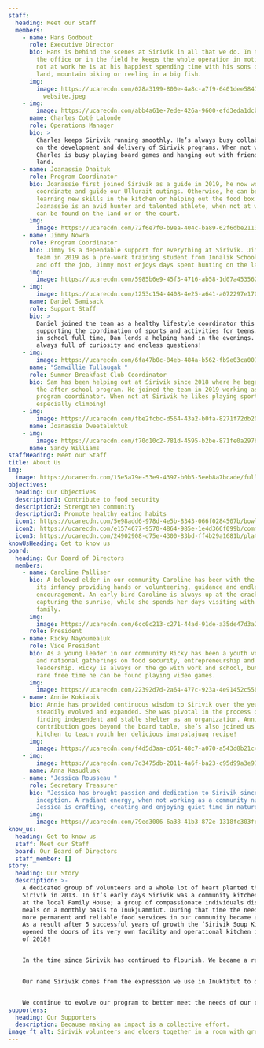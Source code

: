 ```yaml
---
staff:
  heading: Meet our Staff
  members:
    - name: Hans Godbout
      role: Executive Director
      bio: Hans is behind the scenes at Sirivik in all that we do. In the kitchen, in
        the office or in the field he keeps the whole operation in motion. When
        not at work he is at his happiest spending time with his sons on the
        land, mountain biking or reeling in a big fish.
      img:
        image: https://ucarecdn.com/028a3199-800e-4a8c-a7f9-6401dee5847a/Hans
          website.jpeg
    - img:
        image: https://ucarecdn.com/abb4a61e-7ede-426a-9600-efd3eda1dcb6/IMG_8691.JPG
      name: Charles Coté Lalonde
      role: Operations Manager
      bio: >
        Charles keeps Sirivik running smoothly. He’s always busy collaborating
        on the development and delivery of Sirivik programs. When not working
        Charles is busy playing board games and hanging out with friends on the
        land.
    - name: Joanassie Ohaituk
      role: Program Coordinator
      bio: Joanassie first joined Sirivik as a guide in 2019, he now works to
        coordinate and guide our Ullurait outings. Otherwise, he can be found
        learning new skills in the kitchen or helping out the food box program.
        Joanassie is an avid hunter and talented athlete, when not at work he
        can be found on the land or on the court.
      img:
        image: https://ucarecdn.com/72f6e7f0-b9ea-404c-ba89-62f6dbe21131/IMG_4503.jpg
    - name: Jimmy Nowra
      role: Program Coordinator
      bio: Jimmy is a dependable support for everything at Sirivik. Jimmy joined the
        team in 2019 as a pre-work training student from Innalik School. Both on
        and off the job, Jimmy most enjoys days spent hunting on the land.
      img:
        image: https://ucarecdn.com/5985b6e9-45f3-4716-ab58-1d07a4535621/1A8DB4B1-2C6D-4BA7-A39C-8F137DC3EC73.jpeg
    - img:
        image: https://ucarecdn.com/1253c154-4408-4e25-a641-a072297e170c/22C83CAF-EC46-4FD8-A4D4-E81384D0367C.jpeg
      name: Daniel Samisack
      role: Support Staff
      bio: >
        Daniel joined the team as a healthy lifestyle coordinator this summer,
        supporting the coordination of sports and activities for teens. Now back
        in school full time, Dan lends a helping hand in the evenings. Daniel is
        always full of curiosity and endless questions!
    - img:
        image: https://ucarecdn.com/6fa47b0c-84eb-484a-b562-fb9e03ca0073/IMG_8355.jpg
      name: "Samwillie Tullaugak "
      role: Summer Breakfast Club Coordinator
      bio: Sam has been helping out at Sirivik since 2018 where he began cooking in
        the after school program. He joined the team in 2019 working as a summer
        program coordinator. When not at Sirivik he likes playing sports,
        especially climbing!
    - img:
        image: https://ucarecdn.com/fbe2fcbc-d564-43a2-b0fa-8271f72db20c/4C204C49-8AD5-4E3D-B47C-1C0B86232E7F.jpeg
      name: Joanassie Oweetaluktuk
    - img:
        image: https://ucarecdn.com/f70d10c2-781d-4595-b2be-871fe0a297b9/40F17C61-F7C6-4416-8BE4-E18149296B11.jpeg
      name: Sandy Williams
staffHeading: Meet our Staff
title: About Us
img:
  image: https://ucarecdn.com/15e5a79e-53e9-4397-b0b5-5eeb8a7bcade/fullsizeoutput_645.jpeg
objectives:
  heading: Our Objectives
  description1: Contribute to food security
  description2: Strengthen community
  description3: Promote healthy eating habits
  icon1: https://ucarecdn.com/5e98add6-978d-4e5b-8343-066f0284507b/bowl.svg
  icon2: https://ucarecdn.com/e1574677-9570-4864-985e-1e4d366f099b/community.svg
  icon3: https://ucarecdn.com/24902908-d75e-4300-83bd-ff4b29a1681b/plate.svg
knowUsHeading: Get to know us
board:
  heading: Our Board of Directors
  members:
    - name: Caroline Palliser
      bio: A beloved elder in our community Caroline has been with the project since
        its infancy providing hands on volunteering, guidance and endless
        encouragement. An early bird Caroline is always up at the crack of dawn
        capturing the sunrise, while she spends her days visiting with her
        family.
      img:
        image: https://ucarecdn.com/6cc0c213-c271-44ad-91de-a35de47d3a29/IMG_7847.jpg
      role: President
    - name: Ricky Nayoumealuk
      role: Vice President
      bio: As a young leader in our community Ricky has been a youth voice at regional
        and national gatherings on food security, entrepreneurship and
        leadership. Ricky is always on the go with work and school, but in his
        rare free time he can be found playing video games.
      img:
        image: https://ucarecdn.com/22392d7d-2a64-477c-923a-4e91452c55b1/IMG_7843.jpg
    - name: Annie Kokiapik
      bio: Annie has provided continuous wisdom to Sirivik over the years as it’s
        steadily evolved and expanded. She was pivotal in the process of Sirivik
        finding independent and stable shelter as an organization. Annie’s
        contribution goes beyond the board table, she’s also joined us in the
        kitchen to teach youth her delicious imarpalajuaq recipe!
      img:
        image: https://ucarecdn.com/f4d5d3aa-c051-48c7-a070-a543d8b21c46/IMG_8295.jpg
    - img:
        image: https://ucarecdn.com/7d3475db-2011-4a6f-ba23-c95d99a3e97c/03C6F2DC-CE62-417D-8D47-0770FE2FDFD3.jpeg
      name: Anna Kasudluak
    - name: "Jessica Rousseau "
      role: Secretary Treasurer
      bio: "Jessica has brought passion and dedication to Sirivik since it’s
        inception. A radiant energy, when not working as a community nurse
        Jessica is crafting, creating and enjoying quiet time in nature. "
      img:
        image: https://ucarecdn.com/79ed3006-6a38-41b3-872e-1318fc303fe3/IMG_8298.jpg
know_us:
  heading: Get to know us
  staff: Meet our Staff
  board: Our Board of Directors
  staff_member: []
story:
  heading: Our Story
  description: >-
    A dedicated group of volunteers and a whole lot of heart planted the seed of
    Sirivik in 2013. In it’s early days Sirivik was a community kitchen program
    at the local Family House; a group of compassionate individuals distributing
    meals on a monthly basis to Inukjuammiut. During that time the need to have
    more permanent and reliable food services in our community became apparent.
    As a result after 5 successful years of growth the ‘Sirivik Soup Kitchen’
    opened the doors of its very own facility and operational kitchen in April
    of 2018!


    In the time since Sirivik has continued to flourish. We became a registered non-profit organization in May of 2020. We dropped our ‘Soup Kitchen’ title to better encapsulate the scope of our work. Operating as a food centre we are able to provide a wider array of programs and initiatives, finding creative solutions to addressing food security in our community. 


    Our name Sirivik comes from the expression we use in Inuktitut to demonstrate our gratitude and excitement before sharing a meal.


    We continue to evolve our program to better meet the needs of our community, as Inukjuak continues to grow and change so will we. Contributing to an Inuit led food system that prioritizes our needs and celebrates our culture and community.
supporters:
  heading: Our Supporters
  description: Because making an impact is a collective effort.
image_ft_alt: Sirivik volunteers and elders together in a room with green walls and plants
---
```

